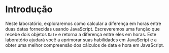 # Introdução

Neste laboratório, exploraremos como calcular a diferença em horas entre duas datas fornecidas usando JavaScript. Escreveremos uma função que recebe dois objetos `Date` e retorna a diferença entre eles em horas. Este laboratório ajudará você a aprimorar suas habilidades em JavaScript e a obter uma melhor compreensão dos cálculos de data e hora em JavaScript.
